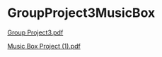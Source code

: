 # GroupProject3MusicBox
[Group Project3.pdf](https://github.com/kaynakef/GroupProject3MusicBox/files/8325106/Group.Project3.pdf)

[Music Box Project (1).pdf](https://github.com/kaynakef/GroupProject3MusicBox/files/8325107/Music.Box.Project.1.pdf)
